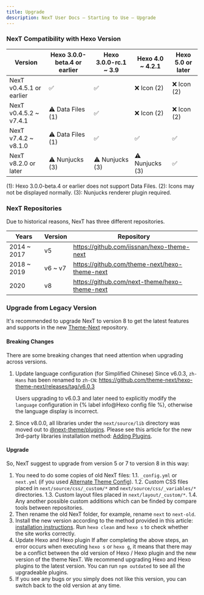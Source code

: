 ```yaml
---
title: Upgrade
description: NexT User Docs – Starting to Use – Upgrade
---
```


### NexT Compatibility with Hexo Version

| Version                  | Hexo 3.0.0-beta.4 or earlier  | Hexo 3.0.0-rc.1 ~ 3.9 | Hexo 4.0 ~ 4.2.1     | Hexo 5.0 or later     |
| ------------------------ | ----------------------------- | --------------------- | -------------------- | --------------------- |
| NexT v0.4.5.1 or earlier | ✅                            | ✅                    | ❌ Icon (2)           | ❌ Icon (2)           |
| NexT v0.4.5.2 ~ v7.4.1   | ⚠️ Data Files (1)              | ✅                    | ❌ Icon (2)           | ❌ Icon (2)           |
| NexT v7.4.2 ~ v8.1.0     | ⚠️ Data Files (1)              | ✅                    | ✅                    | ✅                    |
| NexT v8.2.0 or later     | ⚠️ Nunjucks (3)                | ⚠️ Nunjucks (3)        | ⚠️ Nunjucks (3)       | ✅                    |

(1): Hexo 3.0.0-beta.4 or earlier does not support Data Files.
(2): Icons may not be displayed normally.
(3): Nunjucks renderer plugin required.

### NexT Repositories

Due to historical reasons, NexT has three different repositories.

| Years       | Version | Repository                                    |
| ----------- | ------- | --------------------------------------------- |
| 2014 ~ 2017 | v5      | https://github.com/iissnan/hexo-theme-next    |
| 2018 ~ 2019 | v6 ~ v7 | https://github.com/theme-next/hexo-theme-next |
| 2020        | v8      | https://github.com/next-theme/hexo-theme-next |

### Upgrade from Legacy Version

It's recommended to upgrade NexT to version 8 to get the latest features and supports in the new [Theme-Next](https://github.com/next-theme/hexo-theme-next) repository.

#### Breaking Changes

There are some breaking changes that need attention when upgrading across versions.

1. Update language configuration (for Simplified Chinese)
    Since v6.0.3, `zh-Hans` has been renamed to `zh-CN`: https://github.com/theme-next/hexo-theme-next/releases/tag/v6.0.3

    Users upgrading to v6.0.3 and later need to explicitly modify the `language` configuration in {% label info@Hexo config file %}, otherwise the language display is incorrect.
2. Since v8.0.0, all libraries under the `next/source/lib` directory was moved out to [@next-theme/plugins](https://github.com/next-theme/plugins). Please see this article for the new 3rd-party libraries installation method: [Adding Plugins](/docs/third-party-services/#Adding-Plugins).

#### Upgrade

So, NexT suggest to upgrade from version 5 or 7 to version 8 in this way:

1. You need to do some copies of old NexT files:
    1.1. `_config.yml` or `next.yml` (if you used [Alternate Theme Config](/docs/getting-started/configuration.html)).
    1.2. Custom CSS files placed in `next/source/css/_custom/*` and `next/source/css/_variables/*` directories.
    1.3. Custom layout files placed in `next/layout/_custom/*`.
    1.4. Any another possible custom additions which can be finded by compare tools between repositories.
2. Then rename the old NexT folder, for example, rename `next` to `next-old`.
3. Install the new version according to the method provided in this article: [installation instructions](/docs/getting-started/installation.html). Run `hexo clean` and `hexo s` to check whether the site works correctly.
4. Update Hexo and Hexo plugin
    If after completing the above steps, an error occurs when executing `hexo s` or `hexo g`, it means that there may be a conflict between the old version of Hexo / Hexo plugin and the new version of the theme NexT. We recommend upgrading Hexo and Hexo plugins to the latest version. You can run `npm outdated` to see all the upgradeable plugins.
5. If you see any bugs or you simply does not like this version, you can switch back to the old version at any time.
